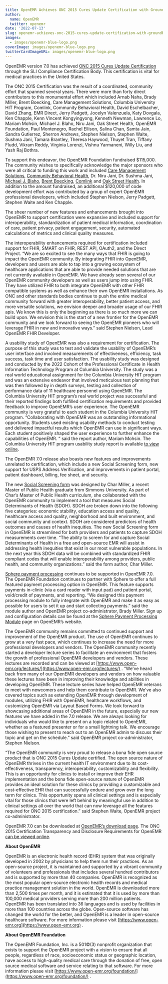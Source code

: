 ```yaml
---
title: OpenEMR Achieves ONC 2015 Cures Update Certification with Groundbreaking Release 7.0
author:
  name: OpenEMR
  twitter: openemr
date: '2022-07-13'
slug: openemr-achieves-onc-2015-cures-update-certification-with-groundbreaking-release-70
images:
  - images/openemr-blue-logo.png 
coverImage: images/openemr-blue-logo.png
twitterCardImageURL: images/openemr-blue-logo.png
---
```


OpenEMR version 7.0 has achieved [ONC 2015 Cures Update Certification](https://chpl.healthit.gov/#/listing/10938) through the SLI Compliance Certification Body. This certification is vital for medical practices in the United States.
<!--more-->

The ONC 2015 Certification was the result of a coordinated, community effort that spanned several years. There were more than forty direct contributors to this monumental effort which included Arnab Naha, Brady Miller, Brent Boecking, Care Management Solutions, Columbia University HIT Program, Comlink, Community Behavioral Health, David Eschelbacher, David Zhang, EMR Direct, Jerry Padgett, Jocelyn Valenzuela, Katy Dovgala, Ken Chapple, Kenn Vincent Kongyingyong, Kenneth Newman, Lawrence Lo, Mariam Mohsin, Michael J. Blaho, Niru Jani, Oak Street Health, OpenEMR Foundation, Paul Montenegro, Rachel Ellison, Salina Chan, Samta Jain, Sandra Gutierrez, Sherron Andrews, Stephen Nielson, Stephen Waite, Sushma Jani, Tamara Brantley, Theresa Haywood, Thuyet Tran, Tiffany Fludd, Vikram Reddy, Virginia Lorenzi, Vishnu Yarmaneni, Willy Liu, and Yash Raj Bothra.

To support this endeavor, the OpenEMR Foundation fundraised $115,000. The community wishes to specifically acknowledge the major sponsors who were all critical to funding this work and included [Care Management Solutions](https://cmsvt.org/), [Community Behavioral Health](https://www.communitybehavioralhealth.net/), Dr. Niru Jani, Dr. Sushma Jani, [Michael J. Blaho](https://www.synergyinfoconnect.com/), [Brent Boecking](https://procaremedcenter.com/), [Comlink](http://www.comlinkinc.com/) and [Oak Street Health](https://www.oakstreethealth.com/). In addition to the amount fundraised, an additional $120,000 of code development effort was contributed by a group of expert OpenEMR professional developers, which included Stephen Nielson, Jerry Padgett, Stephen Waite and Ken Chapple.

The sheer number of new features and enhancements brought into OpenEMR to support certification were expansive and included support for interoperability, standardization of patient medical information, coordination of care, patient privacy, patient engagement, security, automated calculations of metrics and clinical quality measures.

The interoperability enhancements required for certification included support for FHIR, SMART on FHIR, REST API, OAuth2, and the Direct Project. “We are so excited to see the many ways that FHIR is going to impact the OpenEMR community. By integrating FHIR into OpenEMR, developers and users are able to tap into a growing ecosystem of healthcare applications that are able to provide needed solutions that are not currently available in OpenEMR. We have already seen several of our OpenEMR community developers as well as users jump into using FHIR. They have utilized FHIR to both integrate OpenEMR with other FHIR compatible systems as well as enhance their own OpenEMR installations. As ONC and other standards bodies continue to push the entire medical community forward with greater interoperability, better patient access, and more versatile solutions, we envision deeper and broader usage of our FHIR apis. We know this is only the beginning as there is so much more we can build upon. We envision this is the start of a new frontier for the OpenEMR community and we look forward to seeing the OpenEMR pioneers who will leverage FHIR in new and innovative ways.” said Stephen Nielson, Lead OpenEMR FHIR Developer.

A usability study of OpenEMR was also a requirement for certification. The purpose of this study was to test and validate the usability of OpenEMR’s user interface and involved measurements of effectiveness, efficiency, task success, task time and user satisfaction. The usability study was designed and conducted by the 2022 Cohort of the Professional Certificate in Health Information Technology Program at Columbia University. The study was a real world educational assignment for the Columbia University HIT program and was an extensive endeavor that involved meticulous test planning that was then followed by in depth surveys, testing and collection of performance data of 11 healthcare personnel using OpenEMR. The Columbia University HIT program’s real world project was successful and their reported findings both fulfilled certification requirements and provided feedback to improve OpenEMR’s user experience. The OpenEMR community is very grateful to each student in the Columbia University HIT program. “Collaborating with OpenEMR was an outstanding informational opportunity. Students used existing usability methods to conduct testing and delivered impactful results which OpenEMR can use in significant ways. Each student positively shaped the user experience to further enhance the capabilities of OpenEMR. “ said the report author, Mariam Mohsin. The Columbia University HIT program usability study report is available [to view online](https://www.open-emr.org/wiki/images/f/fc/OpenEMR_Usability_Report.pdf).

The OpenEMR 7.0 release also boasts new features and improvements unrelated to certification, which include a new Social Screening form, new support for USPS Address Verification, and improvements in patient portal, patient dashboard, billing, fee sheet, and security.

The new [Social Screening form](https://www.open-emr.org/wiki/index.php/Social_Screening_Tool) was designed by Char Miller, a recent Master of Public Health graduate from Simmons University. As part of Char’s Master of Public Health curriculum, she collaborated with the OpenEMR community to implement a tool that measures Social Determinants of Health (SDOH). SDOH are broken down into the following five categories: economic stability, education access and quality, healthcare access and quality, neighborhood and built environment, and social community and context. SDOH are considered predictors of health outcomes and causes of health inequities. The new Social Screening form in OpenEMR is streamlined for both providers and patients to capture SDOH measurements over time. “The ability to screen for and capture Social Determinants of Health in a free and open-source EMR will assist in addressing health inequities that exist in our most vulnerable populations. In the next year this SDOH data will be combined with standardized FHIR compliant codes that will enable interoperability among providers, public health, and community organizations.” said the form author, Char Miller.

[Sphere payment processing](https://www.open-emr.org/wiki/index.php/Sphere_Payment_Processing_Module) continues to be supported in OpenEMR 7.0. The OpenEMR Foundation continues to partner with Sphere to offer a full featured payment processing option in OpenEMR. This feature supports payments in-clinic (via a card reader with input pad) and patient portal, void/credit of payments, and reporting. “We designed this payment processing module to fully integrate with OpenEMR and make it as easy as possible for users to set it up and start collecting payments.” said the module author and OpenEMR project co-administrator, Brady Miller. Sign up and configuration details can be found at the [Sphere Payment Processing Module](https://www.open-emr.org/wiki/index.php/Sphere_Payment_Processing_Module) page on OpenEMR’s website.

The OpenEMR community remains committed to continued support and improvement of the OpenEMR product. The use of OpenEMR continues to grow at a very fast pace, which continues to increase the need for more professional developers and vendors. The OpenEMR community recently started a developer lecture series to facilitate an environment that fosters the growth of professional OpenEMR developers and vendors. These lectures are recorded and can be viewed at [https://www.open-emr.org/lectures/](https://www.open-emr.org/lectures/) . “We've heard back from many of our OpenEMR developers and vendors on how valuable these lectures have been in improving their knowledge and abilities in developing OpenEMR. These lecture series have helped OpenEMR veterans to meet with newcomers and help them contribute to OpenEMR. We've also covered topics such as extending OpenEMR through development of modules, utilizing FHIR with OpenEMR, healthcare workflows, and customizing OpenEMR via Layout Based Forms. We look forward to showcasing additional areas of OpenEMR in the future, especially our new features we have added in the 7.0 release. We are always looking for individuals who would like to present on a topic related to OpenEMR, whether as a featured presenter or for a small lightning talk. We encourage those wishing to present to reach out to an OpenEMR admin to discuss their topic and get on the schedule.” said OpenEMR project co-administrator, Stephen Nielson.

“The OpenEMR community is very proud to release a bona fide open source product that is ONC 2015 Cures Update certified. The open source nature of OpenEMR thrives in the current health IT environment due to its cost-effectiveness, transparency, interoperability, customizability and flexibility. This is an opportunity for clinics to install or improve their EHR implementation and the bona fide open-source nature of OpenEMR provides an ideal solution for these clinics by providing a customizable and cost-effective EHR that can successfully endure and grow over the long term for clinics. This opportunity spans all clinical settings and is especially vital for those clinics that were left behind by meaningful use in addition to clinical settings all over the world that can now leverage all the features required for ONC 2015 certification.” said Stephen Waite, OpenEMR project co-administrator.

OpenEMR 7.0 can be downloaded at [OpenEMR’s download page](https://www.open-emr.org/wiki/index.php/OpenEMR_Downloads). The ONC 2015 Certification Transparency and Disclosure Requirements for OpenEMR [can be viewed online](https://www.open-emr.org/wiki/index.php/OpenEMR_Wiki_Home_Page#2015_ONC_Ambulatory_EHR_Certification).

**About OpenEMR**

OpenEMR is an electronic health record (EHR) system that was originally developed in 2002 by physicians to help them run their practices. As an open-source project, it is maintained and supported by a vibrant community of volunteers and professionals that includes several hundred contributors and is supported by more than 40 companies. OpenEMR is recognized as the most popular open-source electronic health records and medical practice management solution in the world. OpenEMR is downloaded more than 2,500 times per month, and it is estimated that it is used by more than 100,000 medical providers serving more than 200 million patients. OpenEMR has been translated into 36 languages and is used by facilities in more than 100 countries across the globe. Open-source software has changed the world for the better, and OpenEMR is a leader in open-source healthcare software. For more information please visit [https://www.open-emr.org](https://www.open-emr.org) .

**About OpenEMR Foundation**

The OpenEMR Foundation, Inc. is a 501©(3) nonprofit organization that exists to support the OpenEMR project with a vision to ensure that all people, regardless of race, socioeconomic status or geographic location, have access to high-quality medical care through the donation of free, open source medical software and service relating to that software. For more information please visit [https://www.open-emr.org/foundation/](https://www.open-emr.org/foundation/) .
<br>
<br>
